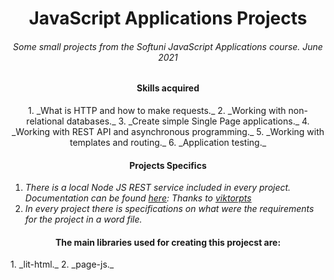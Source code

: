 <h1 align="center">JavaScript Applications Projects </h1>
<h6 align="center">Some small projects from the Softuni JavaScript Applications course. June 2021</h6>

<h4 align="center">Skills acquired</h4>
<p  align="center">
1. _What is HTTP and how to make requests._
2. _Working with non-relational databases._
3. _Create simple Single Page applications._
4. _Working with REST API and asynchronous programming._
5. _Working with templates and routing._
6. _Аpplication testing._
 </p>

<h4 align="center">Projects Specifics</h4>

1. _There is a local Node JS REST service included in every project. Documentation can be found <a href="https://github.com/softuni-practice-server/softuni-practice-server">here</a>: Thanks to <a href="https://github.com/viktorpts">viktorpts</a>_
2. _In every project there is specifications on what were the requirements for the project in a word file._

<h4 align="center">The main libraries used for creating this projecst are:</h4>
1. _lit-html._
2. _page-js._
